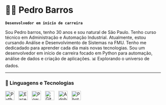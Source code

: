 # 🧑‍💻 Pedro Barros

**`Desenvolvedor em início de carreira`**

Sou Pedro barros, tenho 30 anos e sou natural de São Paulo. Tenho curso técnico em Administração e Automação Industrial. Atualmente, estou cursando Análise e Desenvolvimento de Sistemas na FMU. Tenho me dedicadado para aprender cada dia mais novas tecnologias. Sou um desenvolvedor em início de carreira focado em Python para automação, análise de dados e criação de aplicações. 📊 Explorando o universo de dados. 

---

### 🤖 Linguagens e Tecnologias

<img 
    align="left" 
    alt="Python"
    title="Python" 
    width="30px" 
    style="padding-right: 10px;" 
    src="https://cdn.jsdelivr.net/gh/devicons/devicon@latest/icons/python/python-original.svg"
/>
<img
    align="left"
    alt="Excel"
    title="Excel"
    width="30px"
    style="padding-right: 10px;"
    src="https://cdn.jsdelivr.net/gh/simple-icons/simple-icons/icons/microsoftexcel.svg"
/>
<img
    align="left"
    alt="Power BI"
    title="Power BI"
    width="30px"
    style="padding-right: 10px;"
    src="https://cdn.jsdelivr.net/gh/simple-icons/simple-icons/icons/powerbi.svg"
/>
<img 
    align="left" 
    alt="Git" 
    title="Git"
    width="30px" 
    style="padding-right: 10px;" 
    src="https://cdn.jsdelivr.net/gh/devicons/devicon@latest/icons/git/git-original.svg" 
/>
<img 
    align="left" 
    alt="AdobeIllustrator" 
    title="AdobeIllustrator"
    width="30px" 
    style="padding-right: 10px;" 
    src="https://cdn.jsdelivr.net/gh/devicons/devicon@latest/icons/illustrator/illustrator-original.svg" 
/>
<img 
    align="left" 
    alt="PhotoShop" 
    title="PhotoShop"
    width="30px" 
    style="padding-right: 10px;" 
    src="https://cdn.jsdelivr.net/gh/devicons/devicon@latest/icons/photoshop/photoshop-original.svg" 
/>
<br/>
